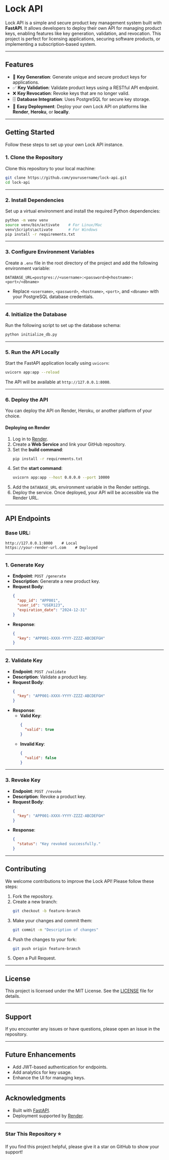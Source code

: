 
# Lock API

Lock API is a simple and secure product key management system built with **FastAPI**. It allows developers to deploy their own API for managing product keys, enabling features like key generation, validation, and revocation. This project is perfect for licensing applications, securing software products, or implementing a subscription-based system.

---

## Features

- 🔑 **Key Generation**: Generate unique and secure product keys for applications.
- ✅ **Key Validation**: Validate product keys using a RESTful API endpoint.
- ❌ **Key Revocation**: Revoke keys that are no longer valid.
- 🗄️ **Database Integration**: Uses PostgreSQL for secure key storage.
- 🚀 **Easy Deployment**: Deploy your own Lock API on platforms like **Render**, **Heroku**, or **locally**.

---

## Getting Started

Follow these steps to set up your own Lock API instance.

### 1. Clone the Repository
Clone this repository to your local machine:
```bash
git clone https://github.com/yourusername/lock-api.git
cd lock-api
```

---

### 2. Install Dependencies
Set up a virtual environment and install the required Python dependencies:
```bash
python -m venv venv
source venv/bin/activate    # For Linux/Mac
venv\Scripts\activate       # For Windows
pip install -r requirements.txt
```

---

### 3. Configure Environment Variables
Create a `.env` file in the root directory of the project and add the following environment variable:
```plaintext
DATABASE_URL=postgres://<username>:<password>@<hostname>:<port>/<dbname>
```
- Replace `<username>`, `<password>`, `<hostname>`, `<port>`, and `<dbname>` with your PostgreSQL database credentials.

---

### 4. Initialize the Database
Run the following script to set up the database schema:
```bash
python initialize_db.py
```

---

### 5. Run the API Locally
Start the FastAPI application locally using `uvicorn`:
```bash
uvicorn app:app --reload
```
The API will be available at `http://127.0.0.1:8000`.

---

### 6. Deploy the API
You can deploy the API on Render, Heroku, or another platform of your choice.

#### Deploying on Render
1. Log in to [Render](https://render.com/).
2. Create a **Web Service** and link your GitHub repository.
3. Set the **build command**:
   ```bash
   pip install -r requirements.txt
   ```
4. Set the **start command**:
   ```bash
   uvicorn app:app --host 0.0.0.0 --port 10000
   ```
5. Add the `DATABASE_URL` environment variable in the Render settings.
6. Deploy the service. Once deployed, your API will be accessible via the Render URL.

---

## API Endpoints

### Base URL:
```
http://127.0.0.1:8000    # Local
https://your-render-url.com    # Deployed
```

---

### 1. Generate Key
- **Endpoint**: `POST /generate`
- **Description**: Generate a new product key.
- **Request Body**:
  ```json
  {
    "app_id": "APP001",
    "user_id": "USER123",
    "expiration_date": "2024-12-31"
  }
  ```
- **Response**:
  ```json
  {
    "key": "APP001-XXXX-YYYY-ZZZZ-ABCDEFGH"
  }
  ```

---

### 2. Validate Key
- **Endpoint**: `POST /validate`
- **Description**: Validate a product key.
- **Request Body**:
  ```json
  {
    "key": "APP001-XXXX-YYYY-ZZZZ-ABCDEFGH"
  }
  ```
- **Response**:
  - **Valid Key**:
    ```json
    {
      "valid": true
    }
    ```
  - **Invalid Key**:
    ```json
    {
      "valid": false
    }
    ```

---

### 3. Revoke Key
- **Endpoint**: `POST /revoke`
- **Description**: Revoke a product key.
- **Request Body**:
  ```json
  {
    "key": "APP001-XXXX-YYYY-ZZZZ-ABCDEFGH"
  }
  ```
- **Response**:
  ```json
  {
    "status": "Key revoked successfully."
  }
  ```

---

## Contributing

We welcome contributions to improve the Lock API! Please follow these steps:

1. Fork the repository.
2. Create a new branch:
   ```bash
   git checkout -b feature-branch
   ```
3. Make your changes and commit them:
   ```bash
   git commit -m "Description of changes"
   ```
4. Push the changes to your fork:
   ```bash
   git push origin feature-branch
   ```
5. Open a Pull Request.

---

## License

This project is licensed under the MIT License. See the [LICENSE](LICENSE) file for details.

---

## Support

If you encounter any issues or have questions, please open an issue in the repository.

---


## Future Enhancements

- Add JWT-based authentication for endpoints.
- Add analytics for key usage.
- Enhance the UI for managing keys.

---

## Acknowledgments

- Built with [FastAPI](https://fastapi.tiangolo.com/).
- Deployment supported by [Render](https://render.com/).

---

### Star This Repository ⭐

If you find this project helpful, please give it a star on GitHub to show your support!
